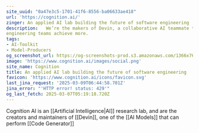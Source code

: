 ```yaml
---
site_uuid: "0a47e3c5-1701-41f6-8556-ba06633ae418"
url: 'https://cognition.ai/'
zinger: An applied AI lab building the future of software engineering
description:   We’re the makers of Devin, a collaborative AI teammate that helps ambitious
engineering teams achieve more.
tags:
- AI-Toolkit
- Model-Producers
og_screenshot_url: https://og-screenshots-prod.s3.amazonaws.com/1366x768/80/false/fc958cd9bf8fa3e282b24b75a09740a95a033a29f68bc1d75fde17fb45beb71d.jpeg
image: 'https://www.cognition.ai/images/social.png'
site_name: Cognition
title: An applied AI lab building the future of software engineering
favicon: 'https://www.cognition.ai/icons/favicon.svg'
last_jina_request: '2025-03-09T06:44:58.701Z'
jina_error: "'HTTP error! status: 429'"
og_last_fetch: 2025-03-07T05:19:18.720Z
---
```

Cognition AI is an [[Artificial Intelligence|AI]] research lab, and are the creators and maintainers of [[Devin]], one of the [[AI Models]] that can perform [[Code Generator]]
